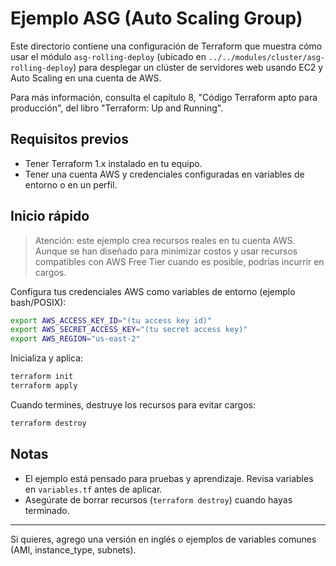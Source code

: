 # Ejemplo ASG (Auto Scaling Group)

Este directorio contiene una configuración de Terraform que muestra cómo usar el módulo `asg-rolling-deploy` (ubicado en `../../modules/cluster/asg-rolling-deploy`) para desplegar un clúster de servidores web usando EC2 y Auto Scaling en una cuenta de AWS.

Para más información, consulta el capítulo 8, "Código Terraform apto para producción", del libro "Terraform: Up and Running".

## Requisitos previos

- Tener Terraform 1.x instalado en tu equipo.
- Tener una cuenta AWS y credenciales configuradas en variables de entorno o en un perfil.

## Inicio rápido

> Atención: este ejemplo crea recursos reales en tu cuenta AWS. Aunque se han diseñado para minimizar costos y usar recursos compatibles con AWS Free Tier cuando es posible, podrías incurrir en cargos.

Configura tus credenciales AWS como variables de entorno (ejemplo bash/POSIX):

```bash
export AWS_ACCESS_KEY_ID="(tu access key id)"
export AWS_SECRET_ACCESS_KEY="(tu secret access key)"
export AWS_REGION="us-east-2"
```

Inicializa y aplica:

```bash
terraform init
terraform apply
```

Cuando termines, destruye los recursos para evitar cargos:

```bash
terraform destroy
```

## Notas

- El ejemplo está pensado para pruebas y aprendizaje. Revisa variables en `variables.tf` antes de aplicar.
- Asegúrate de borrar recursos (`terraform destroy`) cuando hayas terminado.

---

Si quieres, agrego una versión en inglés o ejemplos de variables comunes (AMI, instance_type, subnets).
